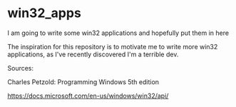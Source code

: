 # win32_apps
I am going to write some win32 applications and hopefully put them in here

The inspiration for this repository is to motivate me to write more win32 applications, as I've recently discovered I'm a terrible dev.

Sources:

Charles Petzold: Programming Windows 5th edition

https://docs.microsoft.com/en-us/windows/win32/api/
